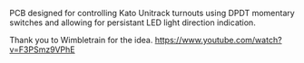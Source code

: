 PCB designed for controlling Kato Unitrack turnouts using DPDT momentary switches and allowing for persistant LED light direction indication.

Thank you to Wimbletrain for the idea.
https://www.youtube.com/watch?v=F3PSmz9VPhE
